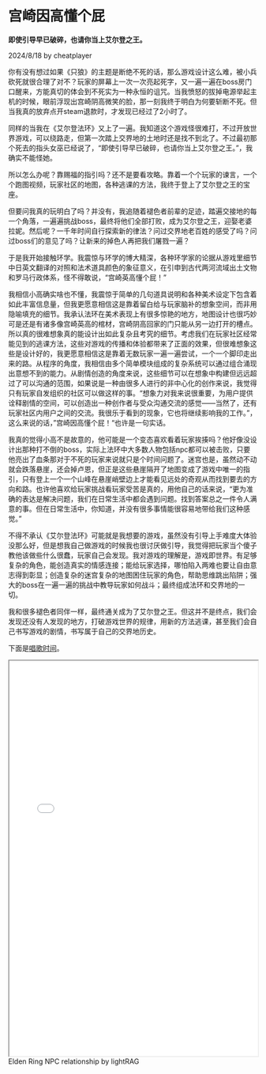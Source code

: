 # 宫崎因高懂个屁

**即使引导早已破碎，也请你当上艾尔登之王。**

2024/8/18 by cheatplayer
                                            


你有没有想过如果《只狼》的主题是断绝不死的话，那么游戏设计这么难，被小兵砍死就很合理了对不？玩家的屏幕上一次一次亮起死字，又一遍一遍在boss房门口醒来，方能真切的体会到不死实为一种永恒的诅咒。当我愤怒的拔掉电源举起主机的时候，眼前浮现出宫崎阴高微笑的脸，那一刻我终于明白为何要斩断不死。但当我真的放弃点开steam退款时，才发现已经过了2小时了。  

同样的当我在《艾尔登法环》又上了一遍。我知道这个游戏怪很难打，不过开放世界游戏，可以绕路走，但第一次踏上交界地的土地时还是找不到北了。不过最初那个死去的指头女巫已经说了，“即使引导早已破碎，也请你当上艾尔登之王。”，我确实不能怪她。  

所以怎么办呢？靠赐福的指引吗？还不是要看攻略。靠着一个个玩家的谏言，一个个跑图视频，玩家社区的地图，各种逃课的方法，我终于登上了艾尔登之王的宝座。  

但要问我真的玩明白了吗？并没有，我追随着褪色者前辈的足迹，踏遍交接地的每一个角落，一遍遍挑战boss，最终将他们全部打败，成为艾尔登之王，迎娶老婆拉妮。然后呢？一千年时间自行探索新的律法？问过交界地老百姓的感受了吗？问过boss们的意见了吗？让新来的掉色人再把我们屠戮一遍？  

于是我开始接触环学。我震惊与环学的博大精深，各种环学家的论据从游戏里细节中日英文翻译的对照和法术道具颜色的象征意义，在引申到古代两河流域出土文物和罗马行政体系，怪不得敢说，“宫崎英高懂个屁！”  

我相信小高确实啥也不懂，我震惊于简单的几句道具说明和各种美术设定下包含着如此丰富信息量，但我更愿意相信这是靠着留白给与玩家脑补的想象空间，而非用隐喻填充的细节。我承认法环在美术表现上有很多惊艳的地方，地图设计也很巧妙可是还是有诸多像宫崎英高的棺材，宫崎阴高回家的门只能从另一边打开的槽点。所以真的很难想象真的能设计出如此复杂且考究的细节。考虑我们在玩家社区经常能见到的逃课方法，这些对游戏的传播和体验都带来了正面的效果，但很难想象这些是设计好的，我更愿意相信这是靠着无数玩家一遍一遍尝试，一个一个脚印走出来的路。从程序的角度，我相信由多个简单模块组成的复杂系统可以通过组合涌现出意想不到的能力。从剧情创造的角度来说，这些细节可以在想象中构建但远远超过了可以沟通的范围，如果说是一种由很多人进行的非中心化的创作来说，我觉得只有玩家自发组织的社区可以做这样的事。“想象力对我来说很重要，为用户提供诠释剧情的空间，可以创造出一种创作者与受众沟通交流的感觉——当然了，还有玩家社区内用户之间的交流。我很乐于看到的现象，它也将继续影响我的工作。”，这么来说的话，”宫崎因高懂个屁！“也许是一句实话。

我真的觉得小高不是故意的，他可能是一个变态喜欢看着玩家挨揍吗？他好像没设计出那种打不倒的boss，实际上法环中大多数人物包括npc都可以被击败，只要他亮出了血条那对于不死的玩家来说就只是个时间问题了。迷宫也是，虽然动不动就会跌落悬崖，还会掉卢恩，但正是这些悬崖隔开了地图变成了游戏中唯一的指引，只有登上一个一个山峰在悬崖峭壁边上才能看见远处的奇观从而找到要去的方向和路。也许他喜欢给玩家挑战看玩家受苦是真的，用他自己的话来说，“更为准确的表达是解决问题，我们在日常生活中都会遇到问题。找到答案总之一件令人满意的事。但在日常生活中，你知道，并没有很多事情能很容易地带给我们这种感觉。”

不得不承认《艾尔登法环》可能就是我想要的游戏，虽然没有引导上手难度大体验没那么好，但是想我自己做游戏的时候我也很讨厌做引导，我觉得把玩家当个傻子教他该做些什么很蠢，玩家自己会发现。我对游戏的理解是，游戏即世界。有足够复杂的角色，能创造真实的情感连接；能给玩家选择，哪怕陷入两难也要让自由意志得到彰显；创造复杂的迷宫复杂的地图困住玩家的角色，帮助思维跳出陷阱；强大的boss在一遍一遍的挑战中教导玩家如何战斗；最终组成法环和交界地的一切。  

我和很多褪色者同伴一样，最终通关成为了艾尔登之王。但这并不是终点，我们会发现还没有人发现的地方，打破游戏世界的规律，用新的方法逃课，甚至我们会自己书写游戏的剧情，书写属于自己的交界地历史。  

下面是[唱歌时间](https://www.bilibili.com/video/BV1zf421z7yo)。  

<iframe src="/template/eldenring.htm" width="100%" height="800px"></iframe>
Elden Ring NPC relationship by lightRAG
